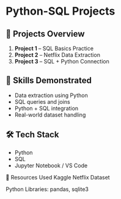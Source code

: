 # Python-SQL Projects

## 📁 Projects Overview
1. **Project 1** – SQL Basics Practice
2. **Project 2** – Netflix Data Extraction
3. **Project 3** – SQL + Python Connection

## 🧠 Skills Demonstrated
- Data extraction using Python
- SQL queries and joins
- Python + SQL integration
- Real-world dataset handling

## 🛠️ Tech Stack
- Python
- SQL
- Jupyter Notebook / VS Code

📎 Resources Used
Kaggle Netflix Dataset

Python Libraries: pandas, sqlite3
